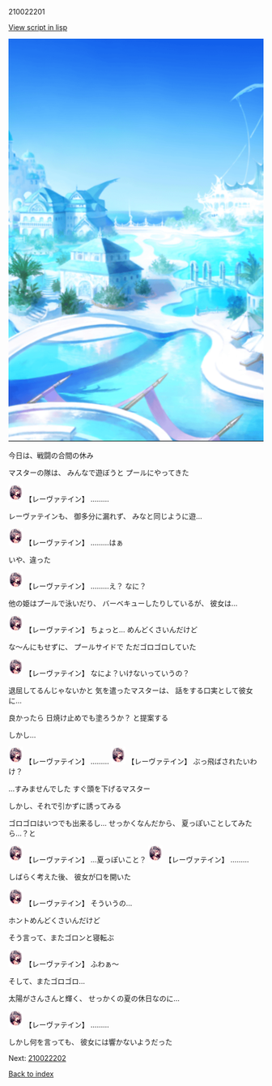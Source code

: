 210022201

[View script in lisp](../scripts/210022201.txt)

![sea_resort_day.png](../images/backgrounds/sea_resort_day.png)

今日は、戦闘の合間の休み

マスターの隊は、
みんなで遊ぼうと
プールにやってきた

<img src="../images/units/2100221.png" alt="2100221.png" height="34"/>
【レーヴァテイン】
………

レーヴァテインも、
御多分に漏れず、
みなと同じように遊…

<img src="../images/units/2100221.png" alt="2100221.png" height="34"/>
【レーヴァテイン】
………はぁ

いや、違った

<img src="../images/units/2100221.png" alt="2100221.png" height="34"/>
【レーヴァテイン】
………え？
なに？

他の姫はプールで泳いだり、
バーベキューしたりしているが、
彼女は…

<img src="../images/units/2100221.png" alt="2100221.png" height="34"/>
【レーヴァテイン】
ちょっと…
めんどくさいんだけど

な～んにもせずに、
プールサイドで
ただゴロゴロしていた

<img src="../images/units/2100221.png" alt="2100221.png" height="34"/>
【レーヴァテイン】
なによ？いけないっていうの？

退屈してるんじゃないかと
気を遣ったマスターは、
話をする口実として彼女に…

良かったら
日焼け止めでも塗ろうか？
と提案する

しかし…

<img src="../images/units/2100221.png" alt="2100221.png" height="34"/>
【レーヴァテイン】
………

<img src="../images/units/2100221.png" alt="2100221.png" height="34"/>
【レーヴァテイン】
ぶっ飛ばされたいわけ？

…すみませんでした
すぐ頭を下げるマスター

しかし、それで引かずに誘ってみる

ゴロゴロはいつでも出来るし…
せっかくなんだから、
夏っぽいことしてみたら…？と

<img src="../images/units/2100221.png" alt="2100221.png" height="34"/>
【レーヴァテイン】
…夏っぽいこと？

<img src="../images/units/2100221.png" alt="2100221.png" height="34"/>
【レーヴァテイン】
………

しばらく考えた後、
彼女が口を開いた

<img src="../images/units/2100221.png" alt="2100221.png" height="34"/>
【レーヴァテイン】
そういうの…

ホントめんどくさいんだけど

そう言って、またゴロンと寝転ぶ

<img src="../images/units/2100221.png" alt="2100221.png" height="34"/>
【レーヴァテイン】
ふわぁ～

そして、またゴロゴロ…

太陽がさんさんと輝く、
せっかくの夏の休日なのに…

<img src="../images/units/2100221.png" alt="2100221.png" height="34"/>
【レーヴァテイン】
………

しかし何を言っても、
彼女には響かないようだった


Next: [210022202](210022202.md)

[Back to index](index.md)
